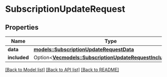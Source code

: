 # SubscriptionUpdateRequest

## Properties

Name | Type | Description | Notes
------------ | ------------- | ------------- | -------------
**data** | [**models::SubscriptionUpdateRequestData**](SubscriptionUpdateRequest_data.md) |  | 
**included** | Option<[**Vec<models::SubscriptionUpdateRequestIncludedInner>**](SubscriptionUpdateRequest_included_inner.md)> |  | [optional]

[[Back to Model list]](../README.md#documentation-for-models) [[Back to API list]](../README.md#documentation-for-api-endpoints) [[Back to README]](../README.md)


